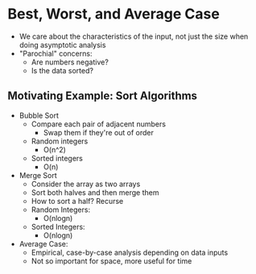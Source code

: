 # Best, Worst, and Average Case
- We care about the characteristics of the input, not just the size when doing asymptotic analysis
- "Parochial" concerns:
    - Are numbers negative?
    - Is the data sorted?

## Motivating Example: Sort Algorithms
- Bubble Sort
    - Compare each pair of adjacent numbers
        - Swap them if they're out of order
    - Random integers 
        - O(n^2)
    - Sorted integers
        - O(n)
- Merge Sort
    - Consider the array as two arrays
    - Sort both halves and then merge them
    - How to sort a half? Recurse
    - Random Integers:
        - O(nlogn)
    - Sorted Integers:
        - O(nlogn)
- Average Case:
    - Empirical, case-by-case analysis depending on data inputs
    - Not so important for space, more useful for time
